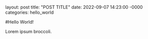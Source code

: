 layout: post
title: "POST TITLE"
date: 2022-09-07 14:23:00 -0000
categories: hello_world

#Hello World!

Lorem ipsum broccoli.